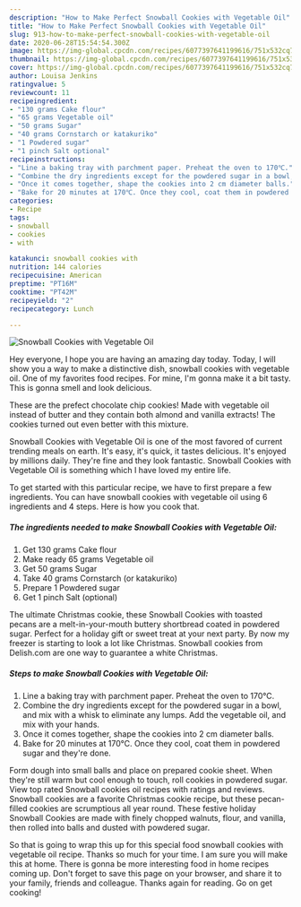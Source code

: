 ```yaml
---
description: "How to Make Perfect Snowball Cookies with Vegetable Oil"
title: "How to Make Perfect Snowball Cookies with Vegetable Oil"
slug: 913-how-to-make-perfect-snowball-cookies-with-vegetable-oil
date: 2020-06-28T15:54:54.300Z
image: https://img-global.cpcdn.com/recipes/6077397641199616/751x532cq70/snowball-cookies-with-vegetable-oil-recipe-main-photo.jpg
thumbnail: https://img-global.cpcdn.com/recipes/6077397641199616/751x532cq70/snowball-cookies-with-vegetable-oil-recipe-main-photo.jpg
cover: https://img-global.cpcdn.com/recipes/6077397641199616/751x532cq70/snowball-cookies-with-vegetable-oil-recipe-main-photo.jpg
author: Louisa Jenkins
ratingvalue: 5
reviewcount: 11
recipeingredient:
- "130 grams Cake flour"
- "65 grams Vegetable oil"
- "50 grams Sugar"
- "40 grams Cornstarch or katakuriko"
- "1 Powdered sugar"
- "1 pinch Salt optional"
recipeinstructions:
- "Line a baking tray with parchment paper. Preheat the oven to 170℃."
- "Combine the dry ingredients except for the powdered sugar in a bowl, and mix with a whisk to eliminate any lumps. Add the vegetable oil, and mix with your hands."
- "Once it comes together, shape the cookies into 2 cm diameter balls."
- "Bake for 20 minutes at 170℃. Once they cool, coat them in powdered sugar and they&#39;re done."
categories:
- Recipe
tags:
- snowball
- cookies
- with

katakunci: snowball cookies with 
nutrition: 144 calories
recipecuisine: American
preptime: "PT16M"
cooktime: "PT42M"
recipeyield: "2"
recipecategory: Lunch

---
```



![Snowball Cookies with Vegetable Oil](https://img-global.cpcdn.com/recipes/6077397641199616/751x532cq70/snowball-cookies-with-vegetable-oil-recipe-main-photo.jpg)

Hey everyone, I hope you are having an amazing day today. Today, I will show you a way to make a distinctive dish, snowball cookies with vegetable oil. One of my favorites food recipes. For mine, I'm gonna make it a bit tasty. This is gonna smell and look delicious.

These are the prefect chocolate chip cookies! Made with vegetable oil instead of butter and they contain both almond and vanilla extracts! The cookies turned out even better with this mixture.

Snowball Cookies with Vegetable Oil is one of the most favored of current trending meals on earth. It's easy, it's quick, it tastes delicious. It's enjoyed by millions daily. They're fine and they look fantastic. Snowball Cookies with Vegetable Oil is something which I have loved my entire life.


To get started with this particular recipe, we have to first prepare a few ingredients. You can have snowball cookies with vegetable oil using 6 ingredients and 4 steps. Here is how you cook that.

<!--inarticleads1-->

##### The ingredients needed to make Snowball Cookies with Vegetable Oil:

1. Get 130 grams Cake flour
1. Make ready 65 grams Vegetable oil
1. Get 50 grams Sugar
1. Take 40 grams Cornstarch (or katakuriko)
1. Prepare 1 Powdered sugar
1. Get 1 pinch Salt (optional)


The ultimate Christmas cookie, these Snowball Cookies with toasted pecans are a melt-in-your-mouth buttery shortbread coated in powdered sugar. Perfect for a holiday gift or sweet treat at your next party. By now my freezer is starting to look a lot like Christmas. Snowball cookies from Delish.com are one way to guarantee a white Christmas. 

<!--inarticleads2-->

##### Steps to make Snowball Cookies with Vegetable Oil:

1. Line a baking tray with parchment paper. Preheat the oven to 170℃.
1. Combine the dry ingredients except for the powdered sugar in a bowl, and mix with a whisk to eliminate any lumps. Add the vegetable oil, and mix with your hands.
1. Once it comes together, shape the cookies into 2 cm diameter balls.
1. Bake for 20 minutes at 170℃. Once they cool, coat them in powdered sugar and they&#39;re done.


Form dough into small balls and place on prepared cookie sheet. When they&#39;re still warm but cool enough to touch, roll cookies in powdered sugar. View top rated Snowball cookies oil recipes with ratings and reviews. Snowball cookies are a favorite Christmas cookie recipe, but these pecan-filled cookies are scrumptious all year round. These festive holiday Snowball Cookies are made with finely chopped walnuts, flour, and vanilla, then rolled into balls and dusted with powdered sugar. 

So that is going to wrap this up for this special food snowball cookies with vegetable oil recipe. Thanks so much for your time. I am sure you will make this at home. There is gonna be more interesting food in home recipes coming up. Don't forget to save this page on your browser, and share it to your family, friends and colleague. Thanks again for reading. Go on get cooking!
